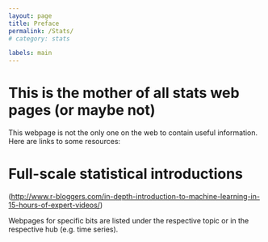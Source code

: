 ```yaml
---
layout: page
title: Preface
permalink: /Stats/
# category: stats

labels: main
---
```


This is the mother of all stats web pages (or maybe not)
===

This webpage is not the only one on the web to contain useful information. Here are links to some resources:

Full-scale statistical introductions
====
(http://www.r-bloggers.com/in-depth-introduction-to-machine-learning-in-15-hours-of-expert-videos/)


Webpages for specific bits are listed under the respective topic or in the respective hub (e.g. time series).



